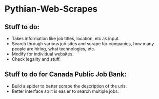 # Pythian-Web-Scrapes

## Stuff to do:
- Takes information like job titles, location, etc as input.
- Search through various job sites and scrape for companies, how many people are hiring, what technologies, etc.
- Modify for individual websites.
- Check legality and stuff. 

## Stuff to do for Canada Public Job Bank:
- Build a spider to better scrape the description of the urls.
- Better interface so it is easier to search multiple jobs. 